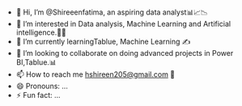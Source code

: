 - 👋 Hi, I’m @Shireeenfatima, an aspiring data analyst📊📈📉
- 👀 I’m interested in Data analysis, Machine Learning and Artificial intelligence.🙂💞
- 🌱 I’m currently learningTablue, Machine Learning ✍️
- 💞️ I’m looking to collaborate on doing advanced projects in Power BI,Tablue.📊
- 📫 How to reach me hshireen205@gmail.com 📧
- 😄 Pronouns: ...
- ⚡ Fun fact: ...

<!---
Shireeenfatima-des/Shireeenfatima-des is a ✨ special ✨ repository because its `README.md` (this file) appears on your GitHub profile.
You can click the Preview link to take a look at your changes.
--->
